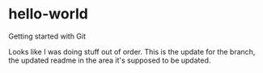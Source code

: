 # hello-world
Getting started with Git

Looks like I was doing stuff out of order. This is the update for the branch, the updated readme in the area it's supposed to be updated.

